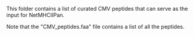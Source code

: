 This folder contains a list of curated CMV peptides that can serve as the input for NetMHCIIPan.

Note that the "CMV_peptides.faa" file contains a list of all the peptides.
